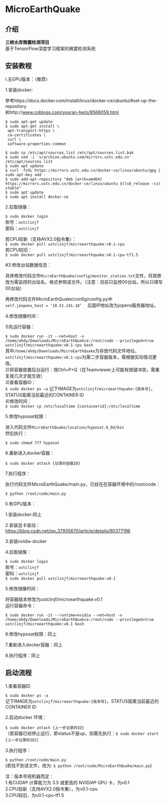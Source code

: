 # MicroEarthQuake

## 介绍

**三峡水库微震检测项目**  
基于TensorFlow深度学习框架的微震检测系统  

## 安装教程  

Ⅰ.无GPU版本：（推荐）  

1.安装docker:  

参考https://docs.docker.com/install/linux/docker-ce/ubuntu/#set-up-the-repository  
和http://www.cnblogs.com/youran-he/p/9566059.html  

`$ sudo apt-get update `  
`$ sudo apt-get install \  `  
  `  apt-transport-https \  `  
  `  ca-certificates \  `  
  `  curl \   `  
  `  software-properties-common ` 

`$ sudo cp /etc/apt/sources.list /etc/apt/sources.list.bak`  
`$ sudo sed -i 's/archive.ubuntu.com/mirrors.ustc.edu.cn' /etc/apt/sources.list`  
`$ sudo apt update`  
`$ curl -fsSL https://mirrors.ustc.edu.cn/docker-ce/linux/ubuntu/gpg | sudo apt-key add -  `  
`$ sudo add-apt-repository "deb [arch=amd64] https://mirrors.ustc.edu.cn/docker-ce/linux/ubuntu $(lsb_release -cs) stable"  `  
`$ sudo apt update`  
`$ sudo apt install docker-ce`  



2.拉取镜像：  

`$ sudo docker login`   
账号：`ustclinjf`  
密码：`ustclinjf`  

若CPU较新（支持AVX2.0指令集）：  
`$ sudo docker pull ustclinjf/microearthquake:v0.1-cpu`  
若CPU较旧：  
`$ sudo docker pull ustclinjf/microearthquake:v0.1-cpu-tf1.5`  

#3.修改台站数据信息：

具体修改代码文件`MicroEarthQuake/config/monitor_station.txt`文件，将其修改为需监控的台站名，格式参照该文件。（注意：目前只监控00台站，所以只填写00台站）  

再修改代码文件MicroEarthQuake/config/config.py中  
`self.jonpens_host = ‘10.51.141.18’  `
后面IP地址改为jopens服务器地址。  

4.修改镜像时间：  

1)先运行容器：  

`$ sudo docker run -it --net=host -v /home/ahdy/Downloads/MicroEarthQuakce:/root/code --privileged=true ustclinjf/microearthquake:v0.1-cpu bash`  
其中`/home/ahdy/Downloads/MicroEarthQuake`为存放代码文件地址，`ustclinjf/microearthquake:v0.1-cpu`为第二步容器版本，需根据实际情况更改。  
2)将容器放置后台运行：按Ctrl+P+Q（在Teamviewer上可能有按键冲突，需重复按几次才能生效）  
3)查看容器ID：  
`$ sudo docker ps –a`
记下IMAGE为`ustclinjf/microearthquake:{版本号}`，STATUS距离当前最近的CONTAINER ID  
4)修改时间：  
`$ sudo docker cp /etc/localtime {containerid}:/etc/localtime`  
  
5.修改hyposat权限：  

进入代码文件`MicroEarthQuake/location/hyposat.6_0d/bin `  
然后执行：  

`$ sudo chmod 777 hyposat`
  
6.重新进入docker容器：  

`$ sudo docker attach {记录的容器ID}`  

7.执行程序：  

执行代码文件MicroEarthQuake/main.py，已挂在在容器环境中的/root/code：  

`$ python /root/code/main.py`   

Ⅱ.有GPU版本：  

1.安装docker:同上  
  
2.安装显卡驱动：https://blog.csdn.net/qq_37935670/article/details/80377196   

3.安装nvidia-docker    

4.拉取镜像：  

`$ sudo docker login`  
账号：`ustclinjf`  
密码：`ustclinjf`  
`$ sudo docker pull ustclinjf/microearthquake:v0.1`    

5.修改镜像时间：  

将容器版本修改为ustclinjf/microearthquake:v0.1  
运行容器命令：  

`$ sudo docker run -it --runtime=nvidia --net=host -v /home/ahdy/Downloads/MicroEarthQuakce:/root/code --privileged=true ustclinjf/microearthquake:v0.1 bash`

6.修改hyposat权限：同上  

7.重新进入docker容器：同上   

8.执行程序：同上  

## 启动流程  

1.查看容器ID   

`$ sudo docker ps -a`  
记下IMAGE为`ustclinjf/microearthquake:{版本号}`，STATUS距离当前最近的CONTAINER ID  

2.启动docker 环境：  

`$ sudo docker attach {上一步记录的ID}`  
（若容器已经停止运行，即status不是up，则需先执行：`$ sudo docker start {上一步记录的ID}`）  

3.执行程序：  

`$ python /root/code/main.py`   
(若找不到该文件，改为: `$ python /root/code/MicroEarthQuake/main.py`)  
 
注：版本号视机器而定：  
1.有CUDA® 计算能力为 3.5 或更高的 NVIDIA® GPU 卡，为v0.1  
2.CPU较新（支持AVX2.0指令集），为v0.1-cpu  
3.CPU较旧，为v0.1-cpu-tf1.5  